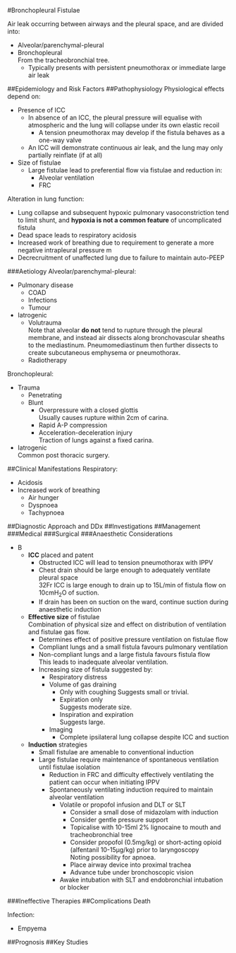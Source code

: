 #Bronchopleural Fistulae

Air leak occurring between airways and the pleural space, and are divided into:
* Alveolar/parenchymal-pleural
* Bronchopleural  
From the tracheobronchial tree.
	* Typically presents with persistent pneumothorax or immediate large air leak

##Epidemiology and Risk Factors
##Pathophysiology
Physiological effects depend on:
* Presence of ICC  
	* In absence of an ICC, the pleural pressure will equalise with atmospheric and the lung will collapse under its own elastic recoil  
		* A tension pneumothorax may develop if the fistula behaves as a one-way valve
	* An ICC will demonstrate continuous air leak, and the lung may only partially reinflate (if at all)
* Size of fistulae
	* Large fistulae lead to preferential flow via fistulae and reduction in:
		* Alveolar ventilation
		* FRC


Alteration in lung function:
* Lung collapse and subsequent hypoxic pulmonary vasoconstriction tend to limit shunt, and **hypoxia is not a common feature** of uncomplicated fistula
* Dead space leads to respiratory acidosis
* Increased work of breathing due to requirement to generate a more negative intrapleural pressure m 
* Decrecruitment of unaffected lung due to failure to maintain auto-PEEP

###Aetiology
Alveolar/parenchymal-pleural:
* Pulmonary disease
	* COAD
	* Infections
	* Tumour
* Iatrogenic
	* Volutrauma  
	Note that alveolar **do not** tend to rupture through the pleural membrane, and instead air dissects along bronchovascular sheaths to the mediastinum. Pneumomediastinum then further dissects to create subcutaneous emphysema or pneumothorax.
	* Radiotherapy


Bronchopleural:
* Trauma
	* Penetrating
	* Blunt
		* Overpressure with a closed glottis  
		Usually causes rupture within 2cm of carina.
		* Rapid A-P compression
		* Acceleration-deceleration injury  
		Traction of lungs against a fixed carina.
* Iatrogenic  
Common post thoracic surgery.


##Clinical Manifestations
Respiratory:
* Acidosis
* Increased work of breathing
	* Air hunger
	* Dyspnoea
	* Tachypnoea

##Diagnostic Approach and DDx
##Investigations
##Management
###Medical
###Surgical
###Anaesthetic Considerations
* B
	* **ICC** placed and patent  
		* Obstructed ICC will lead to tension pneumothorax with IPPV
		* Chest drain should be large enough to adequately ventilate pleural space  
		32Fr ICC is large enough to drain up to 15L/min of fistula flow on 10cmH<sub>2</sub>O of suction.
		* If drain has been on suction on the ward, continue suction during anaesthetic induction
	* **Effective size** of fistulae  
	Combination of physical size and effect on distribution of ventilation and fistulae gas flow.
		* Determines effect of positive pressure ventilation on fistulae flow
		* Compliant lungs and a small fistula favours pulmonary ventilation
		* Non-compliant lungs and a large fistula favours fistula flow  
		This leads to inadequate alveolar ventilation.
		* Increasing size of fistula suggested by:
			* Respiratory distress
			* Volume of gas draining
				* Only with coughing 
				Suggests small or trivial.
				* Expiration only  
				Suggests moderate size.
				* Inspiration and expiration  
				Suggests large.
			* Imaging
				* Complete ipsilateral lung collapse despite ICC and suction
	* **Induction** strategies
		* Small fistulae are amenable to conventional induction
		* Large fistulae require maintenance of spontaneous ventilation until fistulae isolation  
			* Reduction in FRC and difficulty effectively ventilating the patient can occur when initiating IPPV
			* Spontaneously ventilating induction required to maintain alveolar ventilation
				* Volatile or propofol infusion and DLT or SLT
					* Consider a small dose of midazolam with induction
					* Consider gentle pressure support
					* Topicalise with 10-15ml 2% lignocaine to mouth and tracheobronchial tree
					* Consider propofol (0.5mg/kg) or short-acting opioid (alfentanil 10-15μg/kg) prior to laryngoscopy  
					Noting possibility for apnoea.
					* Place airway device into proximal trachea
					* Advance tube under bronchoscopic vision
				* Awake intubation with SLT and endobronchial intubation or blocker

###Ineffective Therapies
##Complications
Death

Infection:
* Empyema


##Prognosis
##Key Studies
